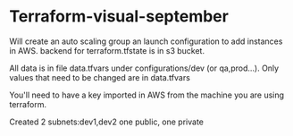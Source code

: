 # Terraform-visual-september
Will create an auto scaling group an launch configuration to add instances in AWS. backend for terraform.tfstate is in s3 bucket.

All data is in file data.tfvars under configurations/dev (or qa,prod...). Only values that need to be changed are in data.tfvars

You'll need to have a key imported in AWS from the machine you are using terraform.

Created 2 subnets:dev1,dev2 one public, one private
